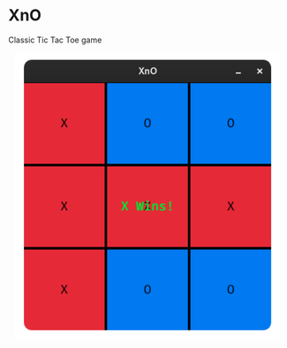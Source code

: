 # XnO

Classic Tic Tac Toe game

<p align="center"><img src="https://raw.githubusercontent.com/ionutrogojan/XnO/main/XnO.png" width="480px"/></p>